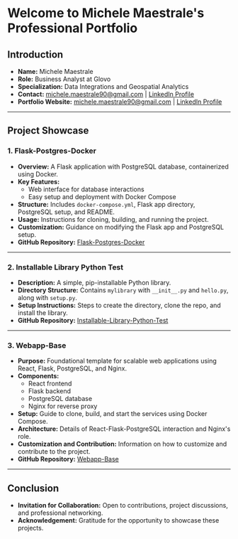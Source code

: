 # Welcome to Michele Maestrale's Professional Portfolio

## Introduction
- **Name:** Michele Maestrale
- **Role:** Business Analyst at Glovo
- **Specialization:** Data Integrations and Geospatial Analytics
- **Contact:** michele.maestrale90@gmail.com | [LinkedIn Profile](https://www.linkedin.com/in/michele-maestrale-3250b681/)
- **Portfolio Website:** michele.maestrale90@gmail.com | [LinkedIn Profile](http://www.northwestwind.org/)

---

## Project Showcase

### 1. Flask-Postgres-Docker
- **Overview:** A Flask application with PostgreSQL database, containerized using Docker.
- **Key Features:**
  - Web interface for database interactions
  - Easy setup and deployment with Docker Compose
- **Structure:** Includes `docker-compose.yml`, Flask app directory, PostgreSQL setup, and README.
- **Usage:** Instructions for cloning, building, and running the project.
- **Customization:** Guidance on modifying the Flask app and PostgreSQL setup.
- **GitHub Repository:** [Flask-Postgres-Docker](https://github.com/michele1990/flask-postgres-docker)

---

### 2. Installable Library Python Test
- **Description:** A simple, pip-installable Python library.
- **Directory Structure:** Contains `mylibrary` with `__init__.py` and `hello.py`, along with `setup.py`.
- **Setup Instructions:** Steps to create the directory, clone the repo, and install the library.
- **GitHub Repository:** [Installable-Library-Python-Test](https://github.com/michele1990/installable-library-python-test)

---

### 3. Webapp-Base
- **Purpose:** Foundational template for scalable web applications using React, Flask, PostgreSQL, and Nginx.
- **Components:**
  - React frontend
  - Flask backend
  - PostgreSQL database
  - Nginx for reverse proxy
- **Setup:** Guide to clone, build, and start the services using Docker Compose.
- **Architecture:** Details of React-Flask-PostgreSQL interaction and Nginx's role.
- **Customization and Contribution:** Information on how to customize and contribute to the project.
- **GitHub Repository:** [Webapp-Base](https://github.com/michele1990/webapp-base)

---

## Conclusion
- **Invitation for Collaboration:** Open to contributions, project discussions, and professional networking.
- **Acknowledgement:** Gratitude for the opportunity to showcase these projects.
